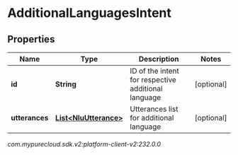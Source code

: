 # AdditionalLanguagesIntent


## Properties

| Name | Type | Description | Notes |
| ------------ | ------------- | ------------- | ------------- |
| **id** | **String** | ID of the intent for respective additional language |  [optional] |
| **utterances** | [**List&lt;NluUtterance&gt;**](NluUtterance) | Utterances list for additional language |  [optional] |




_com.mypurecloud.sdk.v2:platform-client-v2:232.0.0_
